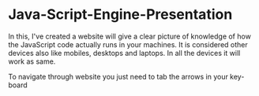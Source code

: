 # Java-Script-Engine-Presentation
In this, I've created a website will give a clear picture of knowledge of how the JavaScript code actually runs in your machines. It is considered other devices also like mobiles, desktops and laptops. In all the devices it will work as same.

To navigate through website you just need to tab the arrows in your key-board
